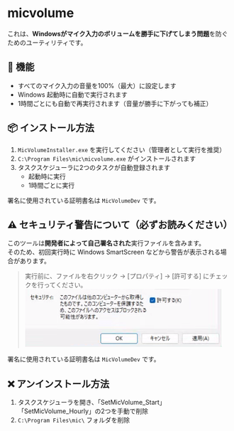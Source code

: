 # micvolume

これは、**Windowsがマイク入力のボリュームを勝手に下げてしまう問題**を防ぐためのユーティリティです。

## 🧩 機能

- すべてのマイク入力の音量を100%（最大）に設定します
- Windows 起動時に自動で実行されます
- 1時間ごとにも自動で再実行されます（音量が勝手に下がっても補正）

## 📦 インストール方法

1. `MicVolumeInstaller.exe` を実行してください（管理者として実行を推奨）
2. `C:\Program Files\mic\micvolume.exe` がインストールされます
3. タスクスケジューラに2つのタスクが自動登録されます
   - 起動時に実行
   - 1時間ごとに実行

署名に使用されている証明書名は `MicVolumeDev` です。

## ⚠ セキュリティ警告について（必ずお読みください）

このツールは**開発者によって自己署名された**実行ファイルを含みます。  
そのため、初回実行時に Windows SmartScreen などから警告が表示される場合があります。

> 実行前に、ファイルを右クリック → [プロパティ] → [許可する] にチェックを行ってください。
![プロパティ](proparty.png)


署名に使用されている証明書名は `MicVolumeDev` です。

## ❌ アンインストール方法

1. タスクスケジューラを開き、「SetMicVolume_Start」「SetMicVolume_Hourly」の2つを手動で削除
2. `C:\Program Files\mic\` フォルダを削除
